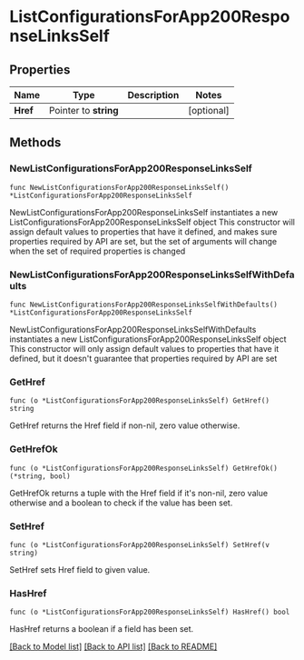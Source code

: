 # ListConfigurationsForApp200ResponseLinksSelf

## Properties

Name | Type | Description | Notes
------------ | ------------- | ------------- | -------------
**Href** | Pointer to **string** |  | [optional] 

## Methods

### NewListConfigurationsForApp200ResponseLinksSelf

`func NewListConfigurationsForApp200ResponseLinksSelf() *ListConfigurationsForApp200ResponseLinksSelf`

NewListConfigurationsForApp200ResponseLinksSelf instantiates a new ListConfigurationsForApp200ResponseLinksSelf object
This constructor will assign default values to properties that have it defined,
and makes sure properties required by API are set, but the set of arguments
will change when the set of required properties is changed

### NewListConfigurationsForApp200ResponseLinksSelfWithDefaults

`func NewListConfigurationsForApp200ResponseLinksSelfWithDefaults() *ListConfigurationsForApp200ResponseLinksSelf`

NewListConfigurationsForApp200ResponseLinksSelfWithDefaults instantiates a new ListConfigurationsForApp200ResponseLinksSelf object
This constructor will only assign default values to properties that have it defined,
but it doesn't guarantee that properties required by API are set

### GetHref

`func (o *ListConfigurationsForApp200ResponseLinksSelf) GetHref() string`

GetHref returns the Href field if non-nil, zero value otherwise.

### GetHrefOk

`func (o *ListConfigurationsForApp200ResponseLinksSelf) GetHrefOk() (*string, bool)`

GetHrefOk returns a tuple with the Href field if it's non-nil, zero value otherwise
and a boolean to check if the value has been set.

### SetHref

`func (o *ListConfigurationsForApp200ResponseLinksSelf) SetHref(v string)`

SetHref sets Href field to given value.

### HasHref

`func (o *ListConfigurationsForApp200ResponseLinksSelf) HasHref() bool`

HasHref returns a boolean if a field has been set.


[[Back to Model list]](../README.md#documentation-for-models) [[Back to API list]](../README.md#documentation-for-api-endpoints) [[Back to README]](../README.md)


